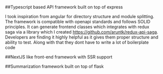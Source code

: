 ##Typescript based API framework built on top of express

I took inspiration from angular for directory structure and module splitting. The framework is compatible with openapi standards and follows SOLID principles. It can generate frontend classes which integrates with redux saga via a library which I created https://github.com/aruntk/redux-api-saga. Developers are finding it highly helpful as it gives them proper structure and ability to test. Along with that they dont have to write a lot of boilerplate code

##NextJS like front-end framework with SSR support

##Summarization framework built on top of flask
